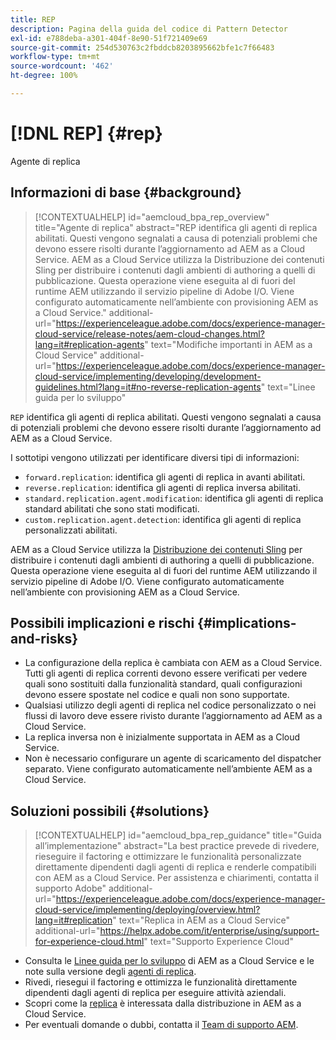 ```yaml
---
title: REP
description: Pagina della guida del codice di Pattern Detector
exl-id: e788deba-a301-404f-8e90-51f721409e69
source-git-commit: 254d530763c2fbddcb8203895662bfe1c7f66483
workflow-type: tm+mt
source-wordcount: '462'
ht-degree: 100%

---
```


# [!DNL REP] {#rep}

Agente di replica

## Informazioni di base {#background}

>[!CONTEXTUALHELP]
>id="aemcloud_bpa_rep_overview"
>title="Agente di replica"
>abstract="REP identifica gli agenti di replica abilitati. Questi vengono segnalati a causa di potenziali problemi che devono essere risolti durante l’aggiornamento ad AEM as a Cloud Service. AEM as a Cloud Service utilizza la Distribuzione dei contenuti Sling per distribuire i contenuti dagli ambienti di authoring a quelli di pubblicazione. Questa operazione viene eseguita al di fuori del runtime AEM utilizzando il servizio pipeline di Adobe I/O. Viene configurato automaticamente nell’ambiente con provisioning AEM as a Cloud Service."
>additional-url="https://experienceleague.adobe.com/docs/experience-manager-cloud-service/release-notes/aem-cloud-changes.html?lang=it#replication-agents" text="Modifiche importanti in AEM as a Cloud Service"
>additional-url="https://experienceleague.adobe.com/docs/experience-manager-cloud-service/implementing/developing/development-guidelines.html?lang=it#no-reverse-replication-agents" text="Linee guida per lo sviluppo"

`REP` identifica gli agenti di replica abilitati. Questi vengono segnalati a causa di potenziali problemi che devono essere risolti durante l’aggiornamento ad AEM as a Cloud Service.

I sottotipi vengono utilizzati per identificare diversi tipi di informazioni:

* `forward.replication`: identifica gli agenti di replica in avanti abilitati.
* `reverse.replication`: identifica gli agenti di replica inversa abilitati.
* `standard.replication.agent.modification`: identifica gli agenti di replica standard abilitati che sono stati modificati.
* `custom.replication.agent.detection`: identifica gli agenti di replica personalizzati abilitati.

AEM as a Cloud Service utilizza la [Distribuzione dei contenuti Sling](https://sling.apache.org/documentation/bundles/content-distribution.html) per distribuire i contenuti dagli ambienti di authoring a quelli di pubblicazione. Questa operazione viene eseguita al di fuori del runtime AEM utilizzando il servizio pipeline di Adobe I/O. Viene configurato automaticamente nell’ambiente con provisioning AEM as a Cloud Service.

## Possibili implicazioni e rischi {#implications-and-risks}

* La configurazione della replica è cambiata con AEM as a Cloud Service. Tutti gli agenti di replica correnti devono essere verificati per vedere quali sono sostituiti dalla funzionalità standard, quali configurazioni devono essere spostate nel codice e quali non sono supportate.
* Qualsiasi utilizzo degli agenti di replica nel codice personalizzato o nei flussi di lavoro deve essere rivisto durante l’aggiornamento ad AEM as a Cloud Service.
* La replica inversa non è inizialmente supportata in AEM as a Cloud Service.
* Non è necessario configurare un agente di scaricamento del dispatcher separato. Viene configurato automaticamente nell’ambiente AEM as a Cloud Service.

## Soluzioni possibili {#solutions}

>[!CONTEXTUALHELP]
>id="aemcloud_bpa_rep_guidance"
>title="Guida all’implementazione"
>abstract="La best practice prevede di rivedere, rieseguire il factoring e ottimizzare le funzionalità personalizzate direttamente dipendenti dagli agenti di replica e renderle compatibili con AEM as a Cloud Service. Per assistenza e chiarimenti, contatta il supporto Adobe"
>additional-url="https://experienceleague.adobe.com/docs/experience-manager-cloud-service/implementing/deploying/overview.html?lang=it#replication" text="Replica in AEM as a Cloud Service"
>additional-url="https://helpx.adobe.com/it/enterprise/using/support-for-experience-cloud.html" text="Supporto Experience Cloud"

* Consulta le [Linee guida per lo sviluppo](https://experienceleague.adobe.com/docs/experience-manager-cloud-service/implementing/developing/development-guidelines.html?lang=it#no-reverse-replication-agents) di AEM as a Cloud Service e le note sulla versione degli [agenti di replica](https://experienceleague.adobe.com/docs/experience-manager-cloud-service/release-notes/aem-cloud-changes.html?lang=it#replication-agents).
* Rivedi, riesegui il factoring e ottimizza le funzionalità direttamente dipendenti dagli agenti di replica per eseguire attività aziendali.
* Scopri come la [replica](https://experienceleague.adobe.com/docs/experience-manager-cloud-service/implementing/deploying/overview.html?lang=it#replication) è interessata dalla distribuzione in AEM as a Cloud Service.
* Per eventuali domande o dubbi, contatta il [Team di supporto AEM](https://helpx.adobe.com/it/enterprise/using/support-for-experience-cloud.html).
